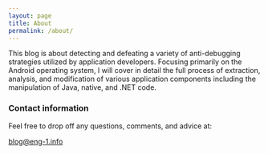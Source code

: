 ```yaml
---
layout: page
title: About
permalink: /about/
---
```


This blog is about detecting and defeating a variety of anti-debugging strategies utilized by application developers. Focusing primarily on the Android operating system, I will cover in detail the full process of extraction, analysis, and modification of various application components including the manipulation of Java, native, and .NET code.




### Contact information

Feel free to drop off any questions, comments, and advice at:

[blog@eng-1.info](mailto:blog@eng-1.info)
